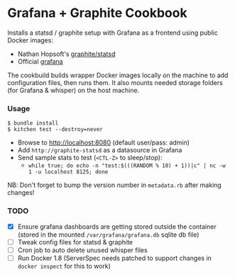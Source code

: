 Grafana + Graphite Cookbook
===========================

Installs a statsd / graphite setup with Grafana as a frontend using public Docker images:
* Nathan Hopsoft's [graphite/statsd](https://hub.docker.com/r/hopsoft/graphite-statsd)
* Official [grafana](https://hub.docker.com/r/grafana/grafana)

The cookbuild builds wrapper Docker images locally on the machine to add configuration files, then runs them. It also mounts needed storage folders (for Grafana & whisper) on the host machine.

### Usage

```
$ bundle install
$ kitchen test --destroy=never
```

* Browse to [http://localhost:8080](http://localhost:8080) (default user/pass: admin)
* Add `http://graphite-statsd` as a datasource in Grafana
* Send sample stats to test (`<CTL-Z>` to sleep/stop):
  * `while true; do echo -n "test:$(((RANDOM % 10) + 1))|c" | nc -w 1 -u localhost 8125; done`

NB: Don't forget to bump the version number in `metadata.rb` after making changes!

### TODO

- [x] Ensure grafana dashboards are getting stored outside the container (stored in the mounted `/var/grafana/grafana.db` sqlite db file)
- [ ] Tweak config files for statsd & graphite
- [ ] Cron job to auto delete unused whisper files
- [ ]  Run Docker 1.8 (ServerSpec needs patched to support changes in `docker inspect` for this to work)
